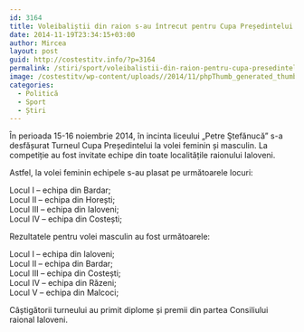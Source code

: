 ```yaml
---
id: 3164
title: Voleibaliștii din raion s-au întrecut pentru Cupa Președintelui
date: 2014-11-19T23:34:15+03:00
author: Mircea
layout: post
guid: http://costestitv.info/?p=3164
permalink: /stiri/sport/voleibalistii-din-raion-pentru-cupa-presedintelui/
image: /costestitv/wp-content/uploads//2014/11/phpThumb_generated_thumbnailjpg2.jpg
categories:
  - Politică
  - Sport
  - Știri
---
```

În perioada 15-16 noiembrie 2014, în incinta liceului „Petre Ştefănucă” s-a desfășurat Turneul Cupa Președintelui la volei feminin și masculin. La competiție au fost invitate echipe din toate localitățile raionului Ialoveni.<!--more-->

Astfel, la volei feminin echipele s-au plasat pe următoarele locuri:

Locul I – echipa din Bardar;  
Locul II – echipa din Horești;  
Locul III – echipa din Ialoveni;  
Locul IV – echipa din Costești;

Rezultatele pentru volei masculin au fost următoarele:

Locul I – echipa din Ialoveni;  
Locul II – echipa din Bardar;  
Locul III – echipa din Costești;  
Locul IV – echipa din Răzeni;  
Locul V – echipa din Malcoci;

Câștigătorii turneului au primit diplome și premii din partea Consiliului raional Ialoveni.